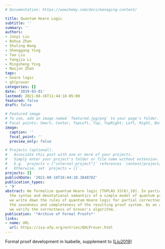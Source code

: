 ```yaml
---
# Documentation: https://wowchemy.com/docs/managing-content/

title: Quantum Hoare Logic
subtitle: ''
summary: ''
authors:
- Junyi Liu
- Bohua Zhan
- Shuling Wang
- Shenggang Ying
- Tao Liu
- Yangjia Li
- Mingsheng Ying
- Naijun Zhan
tags:
- hoare logic
- qhlprover
categories: []
date: '2019-03-01'
lastmod: 2021-08-16T11:44:18-05:00
featured: false
draft: false

# Featured image
# To use, add an image named `featured.jpg/png` to your page's folder.
# Focal points: Smart, Center, TopLeft, Top, TopRight, Left, Right, BottomLeft, Bottom, BottomRight.
image:
  caption: ''
  focal_point: ''
  preview_only: false

# Projects (optional).
#   Associate this post with one or more of your projects.
#   Simply enter your project's folder or file name without extension.
#   E.g. `projects = ["internal-project"]` references `content/project/deep-learning/index.md`.
#   Otherwise, set `projects = []`.
projects: []
publishDate: '2021-08-16T16:44:18.384878Z'
publication_types:
- '9'
abstract: We formalize quantum Hoare logic [TOPLAS 33(6),19]. In particular, we specify
  the syntax and denotational semantics of a simple model of quantum programs. Then,
  we write down the rules of quantum Hoare logic for partial correctness, and show
  the soundness and completeness of the resulting proof system. As an application,
  we verify the correctness of Grover's algorithm.
publication: '*Archive of Formal Proofs*'
links:
- name: URL
  url: https://isa-afp.org/entries/QHLProver.html
---
```

Formal proof development in Isabelle, supplement to [[Liu2019](../Liu2019)]
